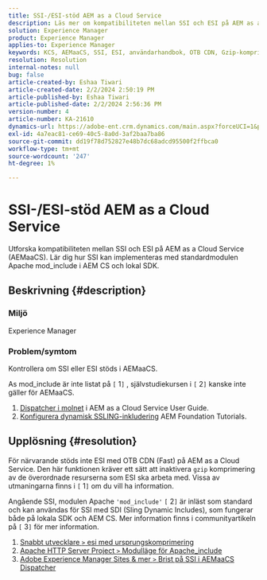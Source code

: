 ```yaml
---
title: SSI-/ESI-stöd AEM as a Cloud Service
description: Läs mer om kompatibiliteten mellan SSI och ESI på AEM as a Cloud Service ( AEMaaCS).
solution: Experience Manager
product: Experience Manager
applies-to: Experience Manager
keywords: KCS, AEMaaCS, SSI, ESI, användarhandbok, OTB CDN, Gzip-komprimering, AEM, SDI, SDK
resolution: Resolution
internal-notes: null
bug: false
article-created-by: Eshaa Tiwari
article-created-date: 2/2/2024 2:50:19 PM
article-published-by: Eshaa Tiwari
article-published-date: 2/2/2024 2:56:36 PM
version-number: 4
article-number: KA-21610
dynamics-url: https://adobe-ent.crm.dynamics.com/main.aspx?forceUCI=1&pagetype=entityrecord&etn=knowledgearticle&id=b9a17660-dac1-ee11-9079-6045bd006268
exl-id: 4a7eac81-ce69-40c5-8a0d-3af2baa7ba86
source-git-commit: dd19f78d752827e48b7dc68adcd95500f2ffbca0
workflow-type: tm+mt
source-wordcount: '247'
ht-degree: 1%

---
```


# SSI-/ESI-stöd AEM as a Cloud Service


Utforska kompatibiliteten mellan SSI och ESI på AEM as a Cloud Service (AEMaaCS). Lär dig hur SSI kan implementeras med standardmodulen Apache mod_include i AEM CS och lokal SDK.

## Beskrivning {#description}


### <b>Miljö</b>

Experience Manager



### <b>Problem/symtom</b>

Kontrollera om SSI eller ESI stöds i AEMaaCS.

As mod_include är inte listat på `[` 1`]` , självstudiekursen i `[` 2`]`  kanske inte gäller för AEMaaCS.

1. [Dispatcher i molnet](https://experienceleague.adobe.com/docs/experience-manager-cloud-service/content/implementing/content-delivery/disp-overview.html) i AEM as a Cloud Service User Guide.
2. [Konfigurera dynamisk SSLING-inkludering](https://experienceleague.adobe.com/docs/experience-manager-learn/foundation/development/set-up-sling-dynamic-include.html) AEM Foundation Tutorials.





## Upplösning {#resolution}


För närvarande stöds inte ESI med OTB CDN (Fast) på AEM as a Cloud Service. Den här funktionen kräver ett sätt att inaktivera `gzip` komprimering av de överordnade resurserna som ESI ska arbeta med. Vissa av utmaningarna finns i `[` 1`]`  om du vill ha information.

Angående SSI, modulen Apache `'mod_include'` `[` 2`]`  är inläst som standard och kan användas för SSI med SDI (Sling Dynamic Includes), som fungerar både på lokala SDK och AEM CS. Mer information finns i communityartikeln på `[` 3`]`  för mer information.

1. [Snabbt utvecklare `>`  esi med ursprungskomprimering](https://developer.fastly.com/reference/vcl/statements/esi/#esi-with-origin-compression)
2. [Apache HTTP Server Project `>`  Modulläge för Apache_include](https://httpd.apache.org/docs/2.4/mod/mod_include.html)
3. [Adobe Experience Manager Sites &amp; mer `>`  Brist på SSI i AEMaaCS Dispatcher](https://experienceleaguecommunities.adobe.com/t5/adobe-experience-manager/lack-of-ssi-in-aemaacs-dispatcher/td-p/392044)
